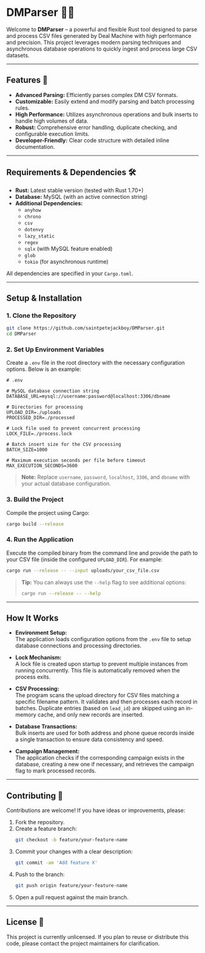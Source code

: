 # DMParser 📜✨

Welcome to **DMParser** – a powerful and flexible Rust tool designed to parse and process CSV files generated by Deal Machine with high performance and precision. This project leverages modern parsing techniques and asynchronous database operations to quickly ingest and process large CSV datasets.

---

## Features 🚀

- **Advanced Parsing:** Efficiently parses complex DM CSV formats.
- **Customizable:** Easily extend and modify parsing and batch processing rules.
- **High Performance:** Utilizes asynchronous operations and bulk inserts to handle high volumes of data.
- **Robust:** Comprehensive error handling, duplicate checking, and configurable execution limits.
- **Developer-Friendly:** Clear code structure with detailed inline documentation.

---

## Requirements & Dependencies 🛠️

- **Rust:** Latest stable version (tested with Rust 1.70+)
- **Database:** MySQL (with an active connection string)
- **Additional Dependencies:**
  - `anyhow`
  - `chrono`
  - `csv`
  - `dotenvy`
  - `lazy_static`
  - `regex`
  - `sqlx` (with MySQL feature enabled)
  - `glob`
  - `tokio` (for asynchronous runtime)

All dependencies are specified in your `Cargo.toml`.

---

## Setup & Installation

### 1. Clone the Repository

```bash
git clone https://github.com/saintpetejackboy/DMParser.git
cd DMParser
```

### 2. Set Up Environment Variables

Create a `.env` file in the root directory with the necessary configuration options. Below is an example:

```dotenv
# .env

# MySQL database connection string
DATABASE_URL=mysql://username:password@localhost:3306/dbname

# Directories for processing
UPLOAD_DIR=./uploads
PROCESSED_DIR=./processed

# Lock file used to prevent concurrent processing
LOCK_FILE=./process.lock

# Batch insert size for the CSV processing
BATCH_SIZE=1000

# Maximum execution seconds per file before timeout
MAX_EXECUTION_SECONDS=3600
```

> **Note:** Replace `username`, `password`, `localhost`, `3306`, and `dbname` with your actual database configuration.

### 3. Build the Project

Compile the project using Cargo:

```bash
cargo build --release
```

### 4. Run the Application

Execute the compiled binary from the command line and provide the path to your CSV file (inside the configured `UPLOAD_DIR`). For example:

```bash
cargo run --release -- --input uploads/your_csv_file.csv
```

> **Tip:** You can always use the `--help` flag to see additional options:
>
> ```bash
> cargo run --release -- --help
> ```

---

## How It Works

- **Environment Setup:**  
  The application loads configuration options from the `.env` file to setup database connections and processing directories.

- **Lock Mechanism:**  
  A lock file is created upon startup to prevent multiple instances from running concurrently. This file is automatically removed when the process exits.

- **CSV Processing:**  
  The program scans the upload directory for CSV files matching a specific filename pattern. It validates and then processes each record in batches. Duplicate entries (based on `lead_id`) are skipped using an in-memory cache, and only new records are inserted.

- **Database Transactions:**  
  Bulk inserts are used for both address and phone queue records inside a single transaction to ensure data consistency and speed.

- **Campaign Management:**  
  The application checks if the corresponding campaign exists in the database, creating a new one if necessary, and retrieves the campaign flag to mark processed records.

---

## Contributing 🤝

Contributions are welcome! If you have ideas or improvements, please:

1. Fork the repository.
2. Create a feature branch:
   ```bash
   git checkout -b feature/your-feature-name
   ```
3. Commit your changes with a clear description:
   ```bash
   git commit -am 'Add feature X'
   ```
4. Push to the branch:
   ```bash
   git push origin feature/your-feature-name
   ```
5. Open a pull request against the main branch.

---

## License 📄

This project is currently unlicensed. If you plan to reuse or distribute this code, please contact the project maintainers for clarification.

